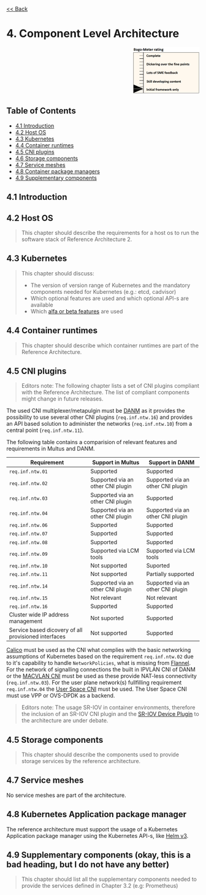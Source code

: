 [<< Back](../../openstack)

# 4. Component Level Architecture
<p align="right"><img src="../figures/bogo_ifo.png" alt="scope" title="Scope" width="35%"/></p>

## Table of Contents
* [4.1 Introduction](#4.1)
* [4.2 Host OS](#4.2)
* [4.3 Kubernetes](#4.3)
* [4.4 Container runtimes](#4.4)
* [4.5 CNI plugins](#4.5)
* [4.6 Storage components](#4.6)
* [4.7 Service meshes](#4.7)
* [4.8 Container package managers](#4.8)
* [4.9 Supplementary components](#4.9)

<a name="4.1"></a>
## 4.1 Introduction

<a name="4.2"></a>
## 4.2 Host OS

> This chapter should describe the requirements for a host os to run the software stack of Reference Architecture 2.

<a name="4.3"></a>
## 4.3 Kubernetes

> This chapter should discuss:
> * The version of version range of Kubernetes and the mandatory components needed for Kubernetes (e.g.: etcd, cadvisor)
> * Which optional features are used and which optional API-s are available
> * Which [alfa or beta features](https://kubernetes.io/docs/reference/command-line-tools-reference/feature-gates/) are used

<a name="4.4"></a>
## 4.4 Container runtimes

> This chapter should describe which container runtimes are part of the Reference Architecture.

<a name="4.5"></a>
## 4.5 CNI plugins

> Editors note: The following chapter lists a set of CNI plugins compliant with the Reference Architecture. The list of compliant components might change in future releases.

The used CNI multiplexer/metapulgin must be [DANM](https://github.com/nokia/danm)
as it provides the possibility to use several other CNI plugins (`req.inf.ntw.16`) and provides an API based solution to administer the networks (`req.inf.ntw.10`) from a central point (`req.inf.ntw.11`).<br>

The following table contains a comparision of relevant features and requirements in Multus and DANM.

| Requirement | Support in Multus | Support in DANM |
|-------------|-------------------|-----------------|
| `req.inf.ntw.01` | Supported | Supported |
| `req.inf.ntw.02` | Supported via an other CNI plugin | Supported via an other CNI plugin |
| `req.inf.ntw.03` | Supported via an other CNI plugin | Supported |
| `req.inf.ntw.04` | Supported via an other CNI plugin | Supported via an other CNI plugin |
| `req.inf.ntw.06` | Supported | Supported |
| `req.inf.ntw.07` | Supported | Supported |
| `req.inf.ntw.08` | Supported | Supported |
| `req.inf.ntw.09` | Supported via LCM tools |  Supported via LCM tools |
| `req.inf.ntw.10` | Not supported | Suported |
| `req.inf.ntw.11` | Not supported | Partially supported |
| `req.inf.ntw.14` | Supported via an other CNI plugin | Supported via an other CNI plugin |
| `req.inf.ntw.15` | Not relevant | Not relevant |
| `req.inf.ntw.16` | Supported | Supported |
| Cluster wide IP address management | Not suported | Supported |
| Service based dicovery of all provisioned interfaces | Not supported | Supported |

 [Calico](https://github.com/projectcalico/cni-plugin) must be used as the CNI what complies with the basic networking assumptions of Kubernetes based on the requirement `req.inf.ntw.02` due to it's capability to handle `NetworkPolicies`, what is missing from [Flannel](https://github.com/coreos/flannel-cni).
For the network of signalling connections the built in IPVLAN CNI of DANM or the [MACVLAN CNI](https://github.com/containernetworking/plugins/tree/master/plugins/main/macvlan)  must be used as these provide NAT-less connectivity (`req.inf.ntw.03`). For the user plane network(s) fullfilling requirement `req.inf.ntw.04` the [User Space CNI](https://github.com/intel/userspace-cni-network-plugin) must be used. The User Space CNI must use VPP or OVS-DPDK as a backend.

> Editors note: The usage SR-IOV in container environments, therefore the inclusion of an SR-IOV CNI plugin and the [SR-IOV Device Plugin](https://github.com/intel/sriov-network-device-plugin) to the architecture are under debate.

<a name="4.6"></a>
## 4.5 Storage components

> This chapter should describe the components used to provide storage services by the reference architecture.

<a name="4.7"></a>
## 4.7 Service meshes

No service meshes are part of the architecture.

<a name="4.8"></a>
## 4.8 Kubernetes Application package manager

The reference architecture must support the usage of a Kubernetes Application package manager using the Kubernetes API-s, like [Helm v3](https://v3.helm.sh/).

<a name="4.9"></a>
## 4.9 Supplementary components (okay, this is a bad heading, but I do not have any better)

> This chapter should list all the supplementary components needed to provide the services defined in Chapter 3.2 (e.g: Prometheus)
